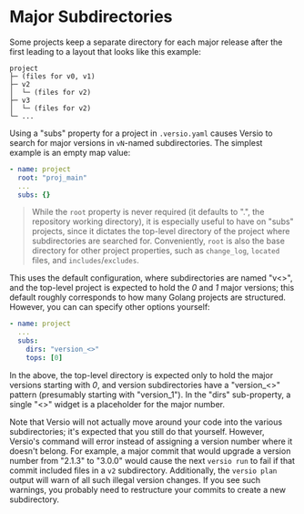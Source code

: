 # Major Subdirectories

Some projects keep a separate directory for each major release after the
first leading to a layout that looks like this example:

```
project
├─ (files for v0, v1)
├─ v2
│  └─ (files for v2)
├─ v3
│  └─ (files for v2)
└─ ...
```

Using a "subs" property for a project in `.versio.yaml` causes Versio to
search for major versions in `vN`-named subdirectories. The simplest
example is an empty map value:

```yaml
- name: project
  root: "proj_main"
  ...
  subs: {}
```

> While the `root` property is never required (it defaults to ".", the
> repository working directory), it is especially useful to have on
> "subs" projects, since it dictates the top-level directory of the
> project where subdirectories are searched for. Conveniently, `root` is
> also the base directory for other project properties, such as
> `change_log`, `located` files, and `includes`/`excludes`.

This uses the default configuration, where subdirectories are named
"v&lt;&gt;", and the top-level project is expected to hold the *0* and
*1* major versions; this default roughly corresponds to how many Golang
projects are structured. However, you can can specify other options
yourself:

```yaml
- name: project
  ...
  subs:
    dirs: "version_<>"
    tops: [0]
```

In the above, the top-level directory is expected only to hold the major
versions starting with *0*, and version subdirectories have a
"version\_&lt;&gt;" pattern (presumably starting with "version\_1"). In
the "dirs" sub-property, a single "&lt;&gt;" widget is a placeholder for
the major number.

Note that Versio will not actually move around your code into the
various subdirectories; it's expected that you still do that yourself.
However, Versio's command will error instead of assigning a version
number where it doesn't belong. For example, a major commit that would
upgrade a version number from "2.1.3" to "3.0.0" would cause the next
`versio run` to fail if that commit included files in a `v2`
subdirectory. Additionally, the `versio plan` output will warn of all
such illegal version changes. If you see such warnings, you probably
need to restructure your commits to create a new subdirectory.
